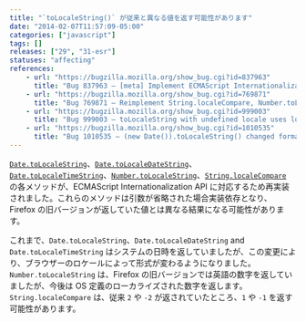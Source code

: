 ```yaml
---
title: "`toLocaleString()` が従来と異なる値を返す可能性があります"
date: "2014-02-07T11:57:09-05:00"
categories: ["javascript"]
tags: []
releases: ["29", "31-esr"]
statuses: "affecting"
references:
    - url: "https://bugzilla.mozilla.org/show_bug.cgi?id=837963"
      title: "Bug 837963 – [meta] Implement ECMAScript Internationalization API"
    - url: "https://bugzilla.mozilla.org/show_bug.cgi?id=769871"
      title: "Bug 769871 – Reimplement String.localeCompare, Number.toLocaleString, Date.toLocaleString per ECMA-402"
    - url: "https://bugzilla.mozilla.org/show_bug.cgi?id=999003"
      title: "Bug 999003 – toLocaleString with undefined locale uses localized digits specified by the OS"
    - url: "https://bugzilla.mozilla.org/show_bug.cgi?id=1010535"
      title: "Bug 1010535 – (new Date()).toLocaleString() changed format"
---
```

[`Date.toLocaleString`](https://developer.mozilla.org/docs/Web/JavaScript/Reference/Global_Objects/Date/toLocaleString)、[`Date.toLocaleDateString`](https://developer.mozilla.org/docs/Web/JavaScript/Reference/Global_Objects/Date/toLocaleDateString)、[`Date.toLocaleTimeString`](https://developer.mozilla.org/docs/Web/JavaScript/Reference/Global_Objects/Date/toLocaleTimeString)、[`Number.toLocaleString`](https://developer.mozilla.org/docs/Web/JavaScript/Reference/Global_Objects/Number/toLocaleString)、[`String.localeCompare`](https://developer.mozilla.org/docs/Web/JavaScript/Reference/Global_Objects/String/localeCompare) の各メソッドが、ECMAScript Internationalization API に対応するため再実装されました。これらのメソッドは引数が省略された場合実装依存となり、Firefox の旧バージョンが返していた値とは異なる結果になる可能性があります。

これまで、`Date.toLocaleString`、`Date.toLocaleDateString` and `Date.toLocaleTimeString` はシステムの日時を返していましたが、この変更により、ブラウザーのロケールによって形式が変わるようになりました。`Number.toLocaleString` は、Firefox の旧バージョンでは英語の数字を返していましたが、今後は OS 定義のローカライズされた数字を返します。`String.localeCompare` は、従来 `2` や `-2` が返されていたところ、`1` や `-1` を返す可能性があります。
